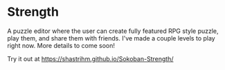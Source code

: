 # Strength
A puzzle editor where the user can create fully featured RPG style puzzle, play them, and share them with friends.
I've made a couple levels to play right now.
More details to come soon!

Try it out at https://shastrihm.github.io/Sokoban-Strength/
